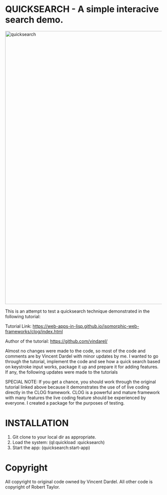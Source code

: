 # QUICKSEARCH - A simple interacive search demo.

<img width="800" height="875" alt="quicksearch" src="https://github.com/user-attachments/assets/50c1d4b4-6060-4363-b379-ddee1bc954d2" />

This is an attempt to test a quicksearch technique demonstrated in the following tutorial:

Tutorial Link: https://web-apps-in-lisp.github.io/isomorphic-web-frameworks/clog/index.html

Author of the tutorial: https://github.com/vindarel/

Almost no changes were made to the code, so most of the code and comments are by Vincent Dardel with minor updates by me. I wanted to go through the tutorial, implement the code and see how a quick search based on keystroke input works, package it up and prepare it for adding features. If any, the following updates were made to the tutorials

SPECIAL NOTE: If you get a chance, you should work through the original tutorial linked above because it demonstrates the use of of live coding directly in the CLOG framework. CLOG is a powerful and mature framework with many features the live coding feature should be experienced by everyone. I created a package for the purposes of
testing.

# INSTALLATION

1) Git clone to your local dir as appropriate.
2) Load the system: (ql:quickload :quicksearch)
3) Start the app: (quicksearch:start-app)

# Copyright

All copyright to original code owned by Vincent Dardel.
All other code is copyright of Robert Taylor.
